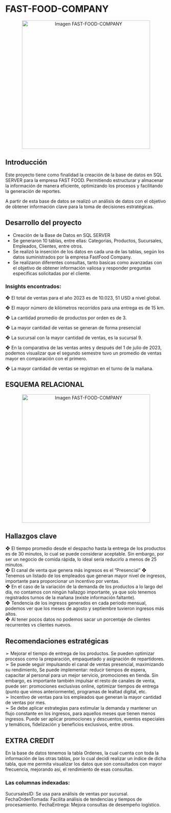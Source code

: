 # FAST-FOOD-COMPANY

<p align="center">
  <img src="https://github.com/user-attachments/assets/55ecbeec-41cf-483f-9f9d-a6fa5b3f01d1" alt="Imagen FAST-FOOD-COMPANY" width="400"/>
</p>

## Introducción

 Este proyecto tiene como finalidad la creación de la base de datos en SQL SERVER para la empresa FAST FOOD. Permitiendo  estructurar y almacenar la información de manera  eficiente, optimizando los procesos y facilitando la generación de reportes.  
 
A partir de esta base de datos  se realizó un análisis de datos con el objetivo de obtener información clave para la toma de decisiones estratégicas.  

## Desarrollo del proyecto 

- Creación de la Base de Datos en SQL SERVER
- Se generaron 10 tablas, entre ellas: Categorias, Productos, Sucursales, Empleados, Clientes, entre otros.
- Se realizó la inserción de los datos en cada una de las tablas, según los datos suministrados por la empresa FastFood Company.
- Se realizaron diferentes consultas, tanto basicas como avanzadas con el objetivo de obtener información valiosa y responder preguntas especificas solicitadas por el cliente.

### Insights encontrados:
  
❖ El total de ventas para el año 2023 es de 10.023, 51 USD a nivel global.  

❖ El mayor número de kilómetros recorridos para una entrega es de 15 km.  

❖ La cantidad promedio de productos por orden es de 3.

❖ La mayor cantidad de ventas se generan de forma presencial  

❖ La sucursal con la mayor cantidad de ventas, es la sucursal 9.

❖ En la comparativa de las ventas antes y después del 1 de julio de 2023, podemos visualizar que el segundo semestre tuvo un promedio de ventas mayor en comparación con el primero. 

❖ La mayor cantidad de ventas se registran en el turno de la mañana.  

## ESQUEMA RELACIONAL

<p align="center">
  <img src="https://github.com/user-attachments/assets/e8b442a4-d415-44aa-8348-70d16f0dfa1b" alt="Imagen FAST-FOOD-COMPANY" width="400"/>
</p>

## Hallazgos clave

❖ El tiempo promedio desde el despacho hasta la entrega de los productos es de 30 minutos, lo cual se puede considerar aceptable. Sin embargo, por ser un negocio de  comida rápida, lo ideal sería reducirlo a menos de 25 minutos.  
❖ El canal de venta que genera más ingresos es el “Presencial” 
❖ Tenemos un listado de los empleados que generan mayor nivel de ingresos, importante para proporcionar un incentivo por ventas.  
❖ En el caso de la variación de la demanda de los productos a lo largo del día, no contamos con ningún hallazgo importante, ya que solo tenemos registrados turnos de la mañana (existe información faltante).  
❖ Tendencia de los ingresos generados en cada periodo mensual, podemos ver que los meses de agosto y septiembre tuvieron ingresos más altos.  
❖ Al tener pocos datos no podemos sacar un porcentaje de clientes recurrentes vs clientes nuevos.  

## Recomendaciones estratégicas 

➢ Mejorar el tiempo de entrega de los productos. Se pueden optimizar procesos como la preparación, empaquetado y asignación de repartidores.  
➢ Se puede seguir impulsando el canal de ventas presencial, maximizando su rendimiento, Se puede implementar: reducir tiempos de espera, capacitar al personal para un mejor servicio, promociones en tienda. Sin embargo, es 
importante también impulsar el resto de canales de venta, puede ser: promociones exclusivas online, optimizar tiempos de entrega (punto que vimos anteriormente), programas de lealtad digital, etc.  
➢ Incentivo de ventas para los empleados que generan la mayor cantidad de ventas por mes.  
➢ Se debe aplicar estrategias para estimular la demanda y mantener un flujo constante en los ingresos, para aquellos meses que tienen menos ingresos. Puede ser aplicar promociones y descuentos, eventos especiales y 
temáticos, fidelización y beneficios exclusivos, entre otros.  

## EXTRA CREDIT 

En la base de datos tenemos la tabla Ordenes, la cual cuenta con toda la información de las otras tablas, por lo cual decidí realizar un índice de dicha tabla, que me permita visualizar los datos que son consultados con mayor frecuencia, mejorando así, el rendimiento de esas consultas.  

### Las columnas indexadas: 

SucursalesID: Se usa para análisis de ventas por sucursal. 
FechaOrdenTomada: Facilita análisis de tendencias y tiempos de procesamiento. 
FechaEntrega: Mejora consultas de desempeño logístico.
